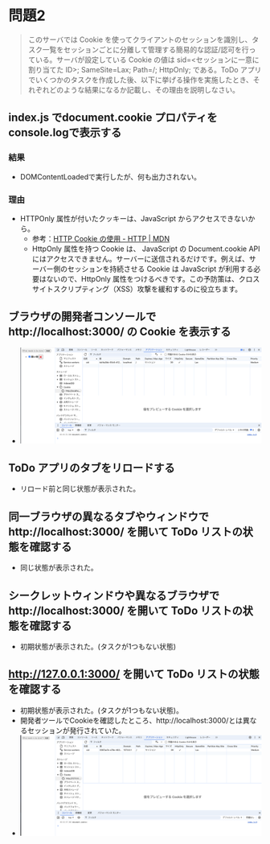 # 問題2
> このサーバでは Cookie を使ってクライアントのセッションを識別し、タスク一覧をセッションごとに分離して管理する簡易的な認証/認可を行っている。サーバが設定している Cookie の値は sid=<セッションに一意に割り当てた ID>; SameSite=Lax; Path=/; HttpOnly; である。ToDo アプリでいくつかのタスクを作成した後、以下に挙げる操作を実施したとき、それぞれどのような結果になるか記載し、その理由を説明しなさい。

## index.js でdocument.cookie プロパティを console.logで表示する
### 結果
* DOMContentLoadedで実行したが、何も出力されない。
### 理由
* HTTPOnly 属性が付いたクッキーは、JavaScript からアクセスできないから。
  * 参考：[HTTP Cookie の使用 - HTTP | MDN](https://developer.mozilla.org/ja/docs/Web/HTTP/Cookies#cookie_%E3%81%B8%E3%81%AE%E3%82%A2%E3%82%AF%E3%82%BB%E3%82%B9%E3%82%92%E3%83%96%E3%83%AD%E3%83%83%E3%82%AF)
  * HttpOnly 属性を持つ Cookie は、 JavaScript の Document.cookie API にはアクセスできません。サーバーに送信されるだけです。例えば、サーバー側のセッションを持続させる Cookie は JavaScript が利用する必要はないので、HttpOnly 属性をつけるべきです。この予防策は、クロスサイトスクリプティング（XSS）攻撃を緩和するのに役立ちます。

## ブラウザの開発者コンソールで http://localhost:3000/ の Cookie を表示する
* ![DevTool_Cookie](cookie_screenshot.png)

## ToDo アプリのタブをリロードする
* リロード前と同じ状態が表示された。

## 同一ブラウザの異なるタブやウィンドウで http://localhost:3000/ を開いて ToDo リストの状態を確認する
* 同じ状態が表示された。

## シークレットウィンドウや異なるブラウザで http://localhost:3000/ を開いて ToDo リストの状態を確認する
* 初期状態が表示された。(タスクが1つもない状態)

## http://127.0.0.1:3000/ を開いて ToDo リストの状態を確認する
* 初期状態が表示された。(タスクが1つもない状態)。
* 開発者ツールでCookieを確認したところ、http://localhost:3000/とは異なるセッションが発行されていた。
* ![DevTool_Cookie_127](cookie_screenshot_127.png)